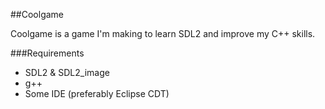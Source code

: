 ##Coolgame

Coolgame is a game I'm making to learn SDL2 and improve my C++ skills.

###Requirements

- SDL2 & SDL2_image
- g++
- Some IDE (preferably Eclipse CDT)

